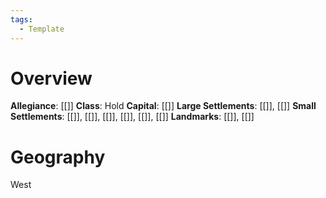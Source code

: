 ```yaml
---
tags:
  - Template
---
```

# Overview
**Allegiance**: [[]]
**Class**: Hold
**Capital**: [[]]
**Large Settlements**: [[]], [[]]
**Small Settlements**: [[]], [[]], [[]], [[]], [[]], [[]]
**Landmarks**: [[]], [[]]

# Geography
West